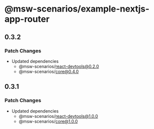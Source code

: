 # @msw-scenarios/example-nextjs-app-router

## 0.3.2

### Patch Changes

- Updated dependencies
  - @msw-scenarios/react-devtools@0.2.0
  - @msw-scenarios/core@0.4.0

## 0.3.1

### Patch Changes

- Updated dependencies
  - @msw-scenarios/react-devtools@1.0.0
  - @msw-scenarios/core@1.0.0
